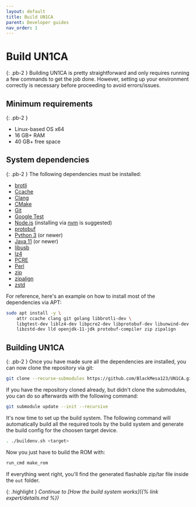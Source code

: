 ```yaml
---
layout: default
title: Build UN1CA
parent: Developer guides
nav_order: 1
---
```


# Build UN1CA
{: .pb-2 }
Building UN1CA is pretty straightforward and only requires running a few commands to get the job done. However, setting up your environment correctly is necessary before proceeding to avoid errors/issues.

## Minimum requirements
{: .pb-2 }
- Linux-based OS x64
- 16 GB+ RAM
- 40 GB+ free space

## System dependencies
{: .pb-2 }
The following dependencies must be installed:
- [brotli](https://github.com/google/brotli)
- [Ccache](https://ccache.dev/)
- [Clang](https://clang.llvm.org/)
- [CMake](https://cmake.org/)
- [Git](https://git-scm.com/)
- [Google Test](https://github.com/google/googletest)
- [Node.js](https://nodejs.org/) (installing via [nvm](https://github.com/nvm-sh/nvm) is suggested)
- [protobuf](https://github.com/protocolbuffers/protobuf)
- [Python 3](https://www.python.org/) (or newer)
- [Java 11](https://www.java.com/) (or newer)
- [libusb](https://libusb.info/)
- [lz4](https://github.com/lz4/lz4)
- [PCRE](https://pcre.sourceforge.net/)
- [Perl](https://www.perl.org/)
- [zip](https://www.unix.com/man-page/v7/1/zip/)
- [zipalign](https://developer.android.com/tools/zipalign)
- [zstd](https://facebook.github.io/zstd/)

For reference, here's an example on how to install most of the dependencies via APT:
```bash
sudo apt install -y \
    attr ccache clang git golang libbrotli-dev \
    libgtest-dev liblz4-dev libpcre2-dev libprotobuf-dev libunwind-dev libusb-1.0-0-dev \
    libzstd-dev lld openjdk-11-jdk protobuf-compiler zip zipalign
```

## Building UN1CA
{: .pb-2 }
Once you have made sure all the dependencies are installed, you can now clone the repository via git:
```bash
git clone --recurse-submodules https://github.com/BlackMesa123/UN1CA.git && cd UN1CA
```

If you have the repository cloned already, but didn't clone the submodules, you can do so afterwards with the following command:
```bash
git submodule update --init --recursive
```

It's now time to set up the build system. The following command will automatically build all the required tools by the build system and generate the build config for the choosen target device.
```bash
. ./buildenv.sh <target>
```

Now you just have to build the ROM with:
```bash
run_cmd make_rom
```

If everything went right, you'll find the generated flashable zip/tar file inside the `out` folder.

{: .highlight }
*Continue to [How the build system works]({% link expert/details.md %})*
